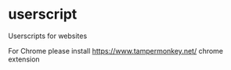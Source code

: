 # userscript
Userscripts for websites

For Chrome
please install https://www.tampermonkey.net/ chrome extension

